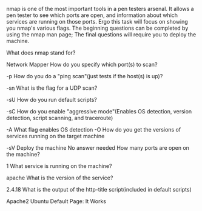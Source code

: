 nmap is one of the most important tools in a pen testers arsenal. 
It allows a pen tester to see which ports are open,
 and information about which services are running on those ports. 
 Ergo this task will focus on showing you nmap's various flags. 
 The beginning questions can be completed by using the nmap man page; The final questions will require you to deploy the machine.

What does nmap stand for?

Network Mapper
How do you specify which port(s) to scan?

-p
How do you do a "ping scan"(just tests if the host(s) is up)?

-sn
What is the flag for a UDP scan? 

-sU
How do you run default scripts?

-sC
How do you enable "aggressive mode"(Enables OS detection, version detection, script scanning, and traceroute)



-A
What flag enables OS detection
-O
How do you get the versions of services running on the target machine    

-sV
Deploy the machine
No answer needed
How many ports are open on the machine?    

1
What service is running on the machine?           

apache
What is the version of the service?

2.4.18
What is the output of the http-title script(included in default scripts)

Apache2 Ubuntu Default Page: It Works
